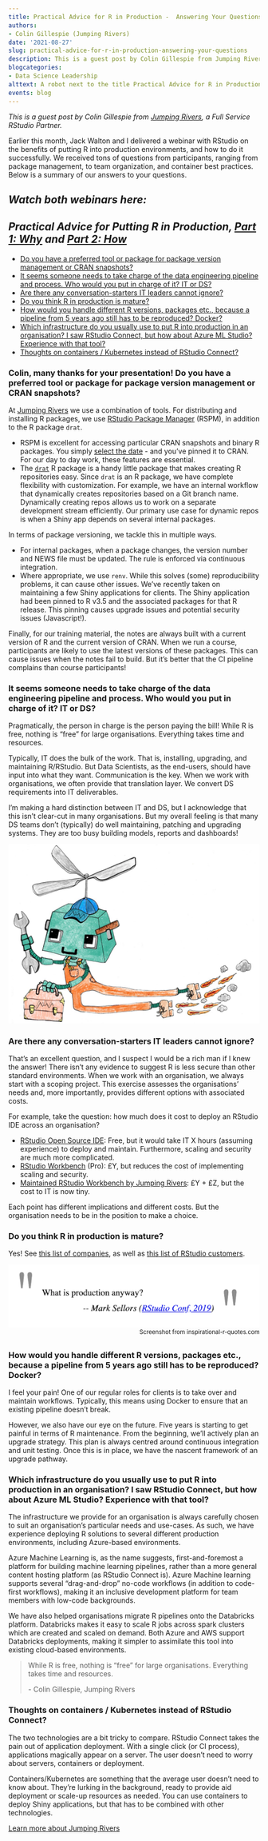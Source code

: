```yaml
---
title: Practical Advice for R in Production -  Answering Your Questions
authors:
- Colin Gillespie (Jumping Rivers)
date: '2021-08-27'
slug: practical-advice-for-r-in-production-answering-your-questions
description: This is a guest post by Colin Gillespie from Jumping Rivers answering your questions from their most recent series of webinars, Practical Advice for Putting R in Production. 
blogcategories:
- Data Science Leadership
alttext: A robot next to the title Practical Advice for R in Production
events: blog
---
```


*This is a guest post by Colin Gillespie from [Jumping Rivers](https://www.jumpingrivers.com/), a Full Service RStudio Partner.*

Earlier this month, Jack Walton and I delivered a webinar with RStudio on the benefits of putting R into production environments, and how to do it successfully. We received tons of questions from participants, ranging from package management, to team organization, and container best practices. Below is a summary of our answers to your questions. 

## *Watch both webinars here:* 
## *Practical Advice for Putting R in Production, [Part 1: Why](https://www.rstudio.com/resources/webinars/practical-advice-for-r-in-production-1-why/) and [Part 2: How](https://www.rstudio.com/resources/webinars/practical-advice-for-r-in-production-2-how/)*

* <a href="#q1">Do you have a preferred tool or package for package version management or CRAN snapshots?</a>
* <a href="#q2">It seems someone needs to take charge of the data engineering pipeline and process. Who would you put in charge of it? IT or DS?</a>
* <a href="#q3">Are there any conversation-starters IT leaders cannot ignore?</a>
* <a href="#q4">Do you think R in production is mature?</a>
* <a href="#q5">How would you handle different R versions, packages etc., because a pipeline from 5 years ago still has to be reproduced? Docker?</a>
* <a href="#q6">Which infrastructure do you usually use to put R into production in an organisation? I saw RStudio Connect, but how about Azure ML Studio? Experience with that tool?</a>
* <a href="#q7">Thoughts on containers / Kubernetes instead of RStudio Connect?</a>


### <a name="q1">Colin, many thanks for your presentation! Do you have a preferred tool or package for package version management or CRAN snapshots?</a>

At [Jumping Rivers](https://www.jumpingrivers.com) we use a combination of tools. For distributing and installing R packages, we use [RStudio Package Manager](https://www.rstudio.com/products/package-manager/) (RSPM), in addition to the R package `drat`.

* RSPM is excellent for accessing particular CRAN snapshots and binary R packages. You simply [select the date](https://packagemanager.rstudio.com/client/#/repos/1/overview) - and you’ve pinned it to CRAN. For our day to day work, these features are essential.
* The [`drat`](https://cran.r-project.org/web/packages/drat/index.html) R package is a handy little package that makes creating R repositories easy. Since `drat` is an R package, we have complete flexibility with customization. For example, we have an internal workflow that dynamically creates repositories based on a Git branch name. Dynamically creating repos allows us to work on a separate development stream efficiently. Our primary use case for dynamic repos is when a Shiny app depends on several internal packages.

In terms of package versioning, we tackle this in multiple ways.

* For internal packages, when a package changes, the version number and NEWS file must be updated. The rule is enforced via continuous integration.
* Where appropriate, we use `renv`. While this solves (some) reproducibility problems, it can cause other issues. We’ve recently taken on maintaining a few Shiny applications for clients. The Shiny application had been pinned to R v3.5 and the associated packages for that R release. This pinning causes upgrade issues and potential security issues (Javascript!).

Finally, for our training material, the notes are always built with a current version of R and the current version of CRAN. When we run a course, participants are likely to use the latest versions of these packages. This can cause issues when the notes fail to build. But it’s better that the CI pipeline complains than course participants!

### <a name="q2">It seems someone needs to take charge of the data engineering pipeline and process. Who would you put in charge of it? IT or DS?</a>

Pragmatically, the person in charge is the person paying the bill! While R is free, nothing is “free” for large organisations. Everything takes time and resources. 

Typically, IT does the bulk of the work. That is, installing, upgrading, and maintaining R/RStudio. But Data Scientists, as the end-users, should have input into what they want. Communication is the key. When we work with organisations, we often provide that translation layer. We convert DS requirements into IT deliverables.

I’m making a hard distinction between IT and DS, but I acknowledge that this isn’t clear-cut in many organisations. But my overall feeling is that many DS teams don’t (typically) do well maintaining, patching and upgrading systems. They are too busy building models, reports and dashboards!

<img src="mechanic.png" alt="Jumping Rivers cloud mechanic to the rescue!" class="center">

### <a name="q3">Are there any conversation-starters IT leaders cannot ignore?</a>

That’s an excellent question, and I suspect I would be a rich man if I knew the answer! There isn’t any evidence to suggest R is less secure than other standard environments. When we work with an organisation, we always start with a scoping project. This exercise assesses the organisations’ needs and, more importantly, provides different options with associated costs.

For example, take the question: how much does it cost to deploy an RStudio IDE across an organisation?

* [RStudio Open Source IDE](https://www.rstudio.com/products/rstudio/): Free, but it would take IT X hours (assuming experience) to deploy and maintain. Furthermore, scaling and security are much more complicated.
* [RStudio Workbench](https://www.rstudio.com/products/workbench/) (Pro): £Y, but reduces the cost of implementing scaling and security.
* [Maintained RStudio Workbench by Jumping Rivers](https://www.jumpingrivers.com/consultancy/managed-rstudio-rsconnect-cloud-production/): £Y + £Z, but the cost to IT is now tiny.

Each point has different implications and different costs. But the organisation needs to be in the position to make a choice.

### <a name="q4">Do you think R in production is mature?</a>

Yes! See [this list of companies](https://github.com/ThinkR-open/companies-using-r), as well as [this list of RStudio customers](https://www.rstudio.com/about/customer-stories/).

<img src="quote.png" alt="What is production anyway? Mark Sellors at rstudio::conf(2019)" class="center">
<div style="text-align:right;"><sup>Screenshot from inspirational-r-quotes.com</sup></div>

### <a name="q5">How would you handle different R versions, packages etc., because a pipeline from 5 years ago still has to be reproduced? Docker?</a>

I feel your pain! One of our regular roles for clients is to take over and maintain workflows. Typically, this means using Docker to ensure that an existing pipeline doesn’t break. 

However, we also have our eye on the future. Five years is starting to get painful in terms of R maintenance. From the beginning, we’ll actively plan an upgrade strategy. This plan is always centred around continuous integration and unit testing. Once this is in place, we have the nascent framework of an upgrade pathway.

### <a name="q6">Which infrastructure do you usually use to put R into production in an organisation? I saw RStudio Connect, but how about Azure ML Studio? Experience with that tool?</a>

The infrastructure we provide for an organisation is always carefully chosen to suit an organisation’s particular needs and use-cases. As such, we have experience deploying R solutions to several different production environments, including Azure-based environments.

Azure Machine Learning is, as the name suggests, first-and-foremost a platform for building machine learning pipelines, rather than a more general content hosting platform (as RStudio Connect is). Azure Machine learning supports several “drag-and-drop” no-code workflows (in addition to code-first workflows), making it an inclusive development platform for team members with low-code backgrounds.

We have also helped organisations migrate R pipelines onto the Databricks platform. Databricks makes it easy to scale R jobs across spark clusters which are created and scaled on demand. Both Azure and AWS support Databricks deployments, making it simpler to assimilate this tool into existing cloud-based environments.

> While R is free, nothing is “free” for large organisations. Everything takes time and resources. 
>
> \- Colin Gillespie, Jumping Rivers

### <a name="q7">Thoughts on containers / Kubernetes instead of RStudio Connect? </a>

The two technologies are a bit tricky to compare. RStudio Connect takes the pain out of application deployment. With a single click (or CI process), applications magically appear on a server. The user doesn’t need to worry about servers, containers or deployment.

Containers/Kubernetes are something that the average user doesn’t need to know about. They’re lurking in the background, ready to provide aid deployment or scale-up resources as needed. You can use containers to deploy Shiny applications, but that has to be combined with other technologies.

<a class="btn btn-primary btn-lg mt-4" href="https://www.jumpingrivers.com/">Learn more about Jumping Rivers</a>
